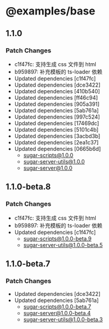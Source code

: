 # @examples/base

## 1.1.0

### Patch Changes

- c1f47fc: 支持生成 css 文件到 html
- b959897: 补充模板的 ts-loader 依赖
- Updated dependencies [c1f47fc]
- Updated dependencies [dce3422]
- Updated dependencies [410b540]
- Updated dependencies [ff46c94]
- Updated dependencies [905a391]
- Updated dependencies [5ab761a]
- Updated dependencies [997c524]
- Updated dependencies [17469dc]
- Updated dependencies [5101c4b]
- Updated dependencies [3acbd3b]
- Updated dependencies [2ea1c37]
- Updated dependencies [0665b6d]
  - sugar-scripts@1.0.0
  - sugar-server-utils@1.0.0
  - sugar-server@1.0.0

## 1.1.0-beta.8

### Patch Changes

- c1f47fc: 支持生成 css 文件到 html
- b959897: 补充模板的 ts-loader 依赖
- Updated dependencies [c1f47fc]
  - sugar-scripts@1.0.0-beta.9
  - sugar-server-utils@1.0.0-beta.5

## 1.1.0-beta.7

### Patch Changes

- Updated dependencies [dce3422]
- Updated dependencies [5ab761a]
  - sugar-scripts@1.0.0-beta.7
  - sugar-server@1.0.0-beta.4
  - sugar-server-utils@1.0.0-beta.3
